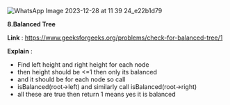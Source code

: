 ![WhatsApp Image 2023-12-28 at 11 39 24_e22b1d79](https://github.com/aditimahabole/Trees/assets/78752342/bd267df1-7ac0-43e9-87db-45fd1a4a83cb)

**8.Balanced Tree**

**Link** : https://www.geeksforgeeks.org/problems/check-for-balanced-tree/1

**Explain** : 
- Find left height and right height for each node
- then height should be <=1 then only its balanced 
- and it should be for each node so call 
- isBalanced(root->left) and similarly call isBalanced(root->right)
- all these are true then return 1 means yes it is balanced
